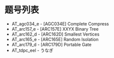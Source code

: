 # 题号列表

- AT_agc034_e - [AGC034E] Complete Compress
- AT_arc157_e - [ARC157E] XXYX Binary Tree
- AT_arc162_d - [ARC162D] Smallest Vertices
- AT_arc165_e - [ARC165E] Random Isolation
- AT_arc179_d - [ARC179D] Portable Gate
- AT_tdpc_eel - うなぎ
